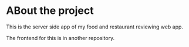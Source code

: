 # ABout the project

This is the server side app of my food and restaurant reviewing web app. 

The frontend for this is in another repository.
